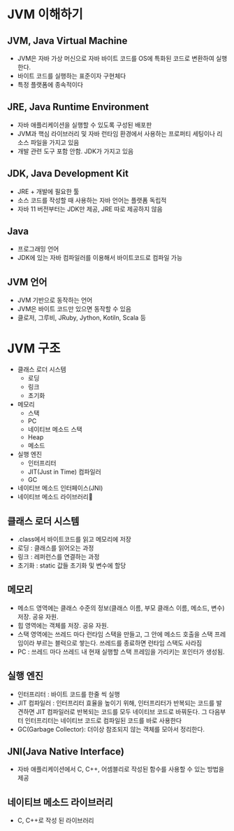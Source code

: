 # JVM 이해하기

## JVM, Java Virtual Machine
* JVM은 자바 가상 머신으로 자바 바이트 코드를 OS에 특화된 코드로 변환하여 실행한다.
* 바이트 코드를 실행하는 표준이자 구현체다
* 특정 플랫폼에 종속적이다

## JRE, Java Runtime Environment
* 자바 애플리케이션을 실행할 수 있도록 구성된 배포판
* JVM과 핵심 라이브러리 및 자바 런타임 환경에서 사용하는 프로퍼티 세팅이나 리소스 파일을 가지고 있음
* 개발 관련 도구 포함 안함. JDK가 가지고 있음

## JDK, Java Development Kit
* JRE + 개발에 필요한 툴
* 소스 코드를 작성할 때 사용하는 자바 언어는 플랫폼 독립적
* 자바 11 버전부터는 JDK만 제공, JRE 따로 제공하지 않음

## Java
* 프로그래밍 언어
* JDK에 있는 자바 컴파일러를 이용해서 바이트코드로 컴파일 가능

## JVM 언어
* JVM 기반으로 동작하는 언어
* JVM은 바이트 코드만 있으면 동작할 수 있음
* 클로저, 그루비, JRuby, Jython, Kotiln, Scala 등

# JVM 구조
* 클래스 로더 시스템
    + 로딩
    + 링크
    + 초기화
* 메모리
    + 스택
    + PC
    + 네이티브 메소드 스택
    + Heap
    + 메소드
* 실행 엔진
    + 인터프리터
    + JIT(Just in Time) 컴파일러
    + GC
* 네이티브 메소드 인터페이스(JNI)
* 네이티브 메소드 라이브러리

## 클래스 로더 시스템
* .class에서 바이트코드를 읽고 메모리에 저장
* 로딩 : 클래스를 읽어오는 과정
* 링크 : 레퍼런스를 연결하는 과정
* 초기화 : static 값들 초기화 및 변수에 할당

## 메모리
* 메소드 영역에는 클래스 수준의 정보(클래스 이름, 부모 클래스 이름, 메소드, 변수) 저장. 공유 자원.
* 힙 영역에는 객체를 저장. 공유 자원.
* 스택 영역에는 쓰레드 마다 런타임 스택을 만들고, 그 안에 메소드 호출을 스택 프레임이라 부르는 블럭으로 쌓는다. 쓰레드를 종료하면 런타임 스택도 사라짐
* PC : 쓰레드 마다 쓰레드 내 현재 실행할 스택 프레임을 가리키는 포인터가 생성됨.

## 실행 엔진
* 인터프리터 : 바이트 코드를 한줄 씩 실행
* JIT 컴파일러 : 인터프리터 효율을 높이기 위해, 인터프리터가 반복되는 코드를 발견하면 JIT 컴파일러로 반복되는 코드를 모두 네이티브 코드로 바꿔둔다. 그 다음부터 인터프리터는 네이티브 코드로 컴파일된 코드를 바로 사용한다
* GC(Garbage Collector): 더이상 참조되지 않는 객체를 모아서 정리한다.

## JNI(Java Native Interface)
* 자바 애플리케이션에서 C, C++, 어셈블리로 작성된 함수를 사용할 수 있는 방법을 제공

## 네이티브 메소드 라이브러리
* C, C++로 작성 된 라이브러리

